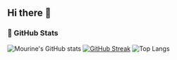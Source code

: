## Hi there 👋

<!--
**lmourine018/lmourine018** is a ✨ _special_ ✨ repository because its `README.md` (this file) appears on your GitHub profile.

Here are some ideas to get you started:

- 🔭 I’m currently working on ...
- 🌱 I’m currently learning ...
- 👯 I’m looking to collaborate on ...
- 🤔 I’m looking for help with ...
- 💬 Ask me about ...
- 📫 How to reach me: ...
- 😄 Pronouns: ...
- ⚡ Fun fact: ...
-->
### 🌟 GitHub Stats

![Mourine's GitHub stats](https://github-readme-stats.vercel.app/api?username=mourinelumbasi&show_icons=true&theme=radical)
[![GitHub Streak](https://streak-stats.demolab.com?user=mourinelumbasi&theme=radical)](https://git.io/streak-stats)
![Top Langs](https://github-readme-stats.vercel.app/api/top-langs/?username=mourinelumbasi&layout=compact&theme=radical)
